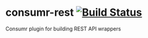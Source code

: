 consumr-rest [![Build Status](https://travis-ci.org/valet-io/consumr-rest.svg)](https://travis-ci.org/valet-io/consumr-rest)
============

Consumr plugin for building REST API wrappers
